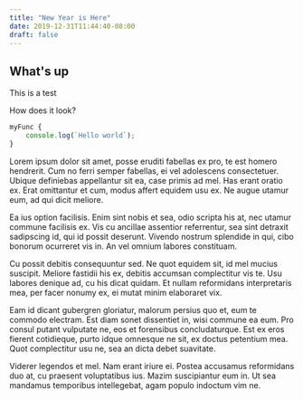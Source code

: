 ```yaml
---
title: "New Year is Here"
date: 2019-12-31T11:44:40-08:00
draft: false
---
```

## What's up

This is a test

How does it look?

```javascript
myFunc {
    console.log(`Hello world`);
}
```

Lorem ipsum dolor sit amet, posse eruditi fabellas ex pro, te est homero hendrerit. Cum no ferri semper fabellas, ei vel adolescens consectetuer. Ubique definiebas appellantur sit ea, case primis ad mel. Has erant oratio ex. Erat omittantur et cum, modus affert equidem usu ex. Ne augue utamur eum, ad qui dicit meliore.

Ea ius option facilisis. Enim sint nobis et sea, odio scripta his at, nec utamur commune facilisis ex. Vis cu ancillae assentior referrentur, sea sint detraxit sadipscing id, qui id possit deserunt. Vivendo nostrum splendide in qui, cibo bonorum ocurreret vis in. An vel omnium labores constituam.

Cu possit debitis consequuntur sed. Ne quot equidem sit, id mel mucius suscipit. Meliore fastidii his ex, debitis accumsan complectitur vis te. Usu labores denique ad, cu his dicat quidam. Et nullam reformidans interpretaris mea, per facer nonumy ex, ei mutat minim elaboraret vix.

Eam id dicant gubergren gloriatur, malorum persius quo et, eum te commodo electram. Est diam sonet dissentiet in, wisi commune ea eum. Pro consul putant vulputate ne, eos et forensibus concludaturque. Est ex eros fierent cotidieque, purto idque omnesque ne sit, ex doctus petentium mea. Quot complectitur usu ne, sea an dicta debet suavitate.

Viderer legendos et mel. Nam erant iriure ei. Postea accusamus reformidans duo at, cu praesent voluptatibus ius. Mazim suscipiantur eum in. Ut sea mandamus temporibus intellegebat, agam populo indoctum vim ne.
